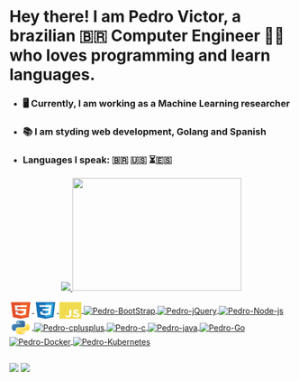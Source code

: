 # Hey there! I am Pedro Victor, a brazilian 🇧🇷 Computer Engineer 👨‍💻 who loves programming and learn languages.  

- ### 🖥️ Currently, I am working as a Machine Learning researcher
- ### 📚 I am styding web development, Golang and Spanish
- ### Languages I speak: 🇧🇷 🇺🇸  ⏳🇪🇸

<div align="center">
  <a href="https://github.com/pedro048">
  <img height="200em" src="https://github-readme-stats.vercel.app/api?username=pedro048&show_icons=true&theme=highcontrast&include_all_commits=true&count_private=true"/>
  <img height="200em" width="300em" src="https://github-readme-stats.vercel.app/api/top-langs/?username=pedro048&layout=compact&langs_count=15&theme=highcontrast"/>
</div>

<div style="display: inline_block"><br>
  <img align="center" alt="Pedro-HTML" height="30" width="40" src="https://raw.githubusercontent.com/devicons/devicon/master/icons/html5/html5-original.svg">
  <img align="center" alt="Pedro-CSS" height="30" width="40" src="https://raw.githubusercontent.com/devicons/devicon/master/icons/css3/css3-original.svg">
  <img align="center" alt="Pedro-Js" height="30" width="40" src="https://raw.githubusercontent.com/devicons/devicon/master/icons/javascript/javascript-plain.svg">
  <img align="center" alt="Pedro-BootStrap" height="30" width="40" src="https://cdn.jsdelivr.net/gh/devicons/devicon/icons/bootstrap/bootstrap-original.svg" />  
  <img align="center" alt="Pedro-jQuery" height="30" width="40" src="https://cdn.jsdelivr.net/gh/devicons/devicon/icons/jquery/jquery-plain-wordmark.svg" />
  <img align="center" alt="Pedro-Node-js" height="30" width="40" src="https://cdn.jsdelivr.net/gh/devicons/devicon/icons/nodejs/nodejs-original.svg" />
  <img align="center" alt="Pedro-Python" height="30" width="40" src="https://raw.githubusercontent.com/devicons/devicon/master/icons/python/python-original.svg">
  <img align="center" alt="Pedro-cplusplus" height="30" width="40" src="https://cdn.jsdelivr.net/gh/devicons/devicon/icons/cplusplus/cplusplus-original.svg" />
  <img align="center" alt="Pedro-c" height="30" width="40" src="https://cdn.jsdelivr.net/gh/devicons/devicon/icons/c/c-original.svg" />
  <img align="center" alt="Pedro-java" height="30" width="40" src="https://cdn.jsdelivr.net/gh/devicons/devicon/icons/java/java-original-wordmark.svg" />
  <img align="center" alt="Pedro-Go" height="30" width="40" src="https://cdn.jsdelivr.net/gh/devicons/devicon/icons/go/go-original-wordmark.svg" /> 
  <img align="center" alt="Pedro-Docker" height="30" width="40" src="https://cdn.jsdelivr.net/gh/devicons/devicon/icons/docker/docker-original-wordmark.svg" />
  <img align="center" alt="Pedro-Kubernetes" height="30" width="40" src="https://cdn.jsdelivr.net/gh/devicons/devicon/icons/kubernetes/kubernetes-plain-wordmark.svg" />
             
</div>

  ##
  
  <div>
  <a href = "mailto:pedro.andrade046@gmail.com"><img src="https://img.shields.io/badge/Gmail-D14836?style=for-the-badge&logo=gmail&logoColor=white" target="_blank"></a>
  <a href="https://www.linkedin.com/in/pedro-victor-15ba22204/" target="_blank"><img src="https://img.shields.io/badge/LinkedIn-0077B5?style=for-the-badge&logo=linkedin&logoColor=white" target="_blank"></a>
  </div>
  

